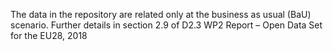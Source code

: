 The data in the repository are related only at the business as usual (BaU) scenario. Further details in section 2.9 of D2.3 WP2 Report – Open Data Set for the EU28, 2018